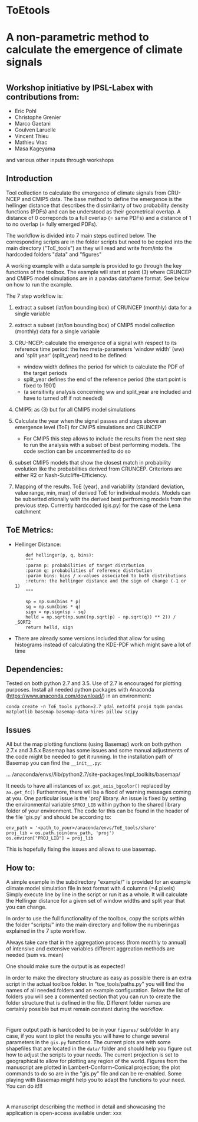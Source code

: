 # ToEtools
# A non-parametric method to calculate the emergence of climate signals
#
## Workshop initiative by IPSL-Labex with contributions from:
 - Eric Pohl
 - Christophe Grenier
 - Marco Gaetani
 - Goulven Laruelle
 - Vincent Thieu
 - Mathieu Vrac
 - Masa Kageyama

and various other inputs through workshops

## Introduction
Tool collection to calculate the emergence of climate signals from CRU-NCEP and CMIP5 data. The base method to define
the emergence is the hellinger distance that describes the dissimilarity of two probability density functions (PDFs)
and can be understood as their geometrical overlap. A distance of 0 correponds to a full overlap (= same PDFs) and a
distance of 1 to no overlap (= fully emerged PDFs).

The workflow is divided into 7 main steps outlined below. The corresponding scripts are in the folder scripts but need
to be copied into the main directory ("ToE_tools") as they will read and write from/into the hardcoded folders "data"
and "figures"

A working example with a data sample is provided to go through the key functions of the toolbox.
The example will start at point (3) where CRUNCEP and CMIP5 model simulations are in a pandas dataframe format. See
below on how to run the example.



The 7 step workflow is:

1) extract a subset (lat/lon bounding box) of CRUNCEP (monthly) data for a single variable
2) extract a subset (lat/lon bounding box) of CMIP5 model collection (monthly) data for a single variable
3) CRU-NCEP: calculate the emergence of a signal with respect to its reference time period:
    the two meta-parameters 'window width' (ww) and 'split year' (split_year) need to be defined:
    - window width defines the period for which to calculate the PDF of the target periods
    - split_year defines the end of the reference period (the start point is fixed to 1901)
    - (a sensitivity analysis concerning ww and split_year are included and have to turned off if not needed)
4) CMIP5: as (3) but for all CMIP5 model simulations
5) Calculate the year when the signal passes and stays above an emergence level (ToE) for CMIP5 simulations and CRUNCEP
    - For CMIP5 this step allows to include the results from the next step to run the analysis with a subset of best performing models. The code section can be uncommented to do so

6) subset CMIP5 models that show the closest match in probability evolution like the probabilities derived from
    CRUNCEP. Criterions are either R2 or Nash-Sutcliffe-Efficiency.
7) Mapping of the results. ToE (year), and variability (standard deviation, value range, min, max) of derived ToE for
    individual models. Models can be subsetted otionally with the derived best perfroming models from the previous step.
    Currently hardcoded (gis.py) for the case of the Lena catchment

## ToE Metrics:
- Hellinger Distance:
    ```
        def hellinger(p, q, bins):
        """
        :param p: probabilities of target distrbution
        :param q: probabilities of reference distrbution
        :param bins: bins / x-values associated to both distributions
        :return: the hellinger distance and the sign of change (-1 or 1)
        """

        sp = np.sum(bins * p)
        sq = np.sum(bins * q)
        sign = np.sign(sp - sq)
        helld = np.sqrt(np.sum((np.sqrt(p) - np.sqrt(q)) ** 2)) / _SQRT2
        return helld, sign
    ```

- There are already some versions included that allow for using histograms instead of calculating the KDE-PDF which might save a lot of time

## Dependencies:
Tested on both python 2.7 and 3.5. Use of 2.7 is encouraged for plotting purposes.
Install all needed python packages with Anaconda (https://www.anaconda.com/download/) in an environment:

```conda create -n ToE_tools python=2.7 gdal netcdf4 proj4 tqdm pandas matplotlib basemap basemap-data-hires pillow scipy```

## Issues
All but the map plotting functions (using Basemap) work on both python 2.7.x and 3.5.x
Basemap has some issues and some manual adjustments of the code might be needed to get it running.
In the installation path of Basemap you can find the `__init__.py`:

... /anaconda/envs/<environment-name>/lib/python2.7/site-packages/mpl_toolkits/basemap/

It needs to have all instances of `ax.get_axis_bgcolor()` replaced by `ax.get_fc()`
Furthermore, there will be a flood of warning messages coming at you.
One particular issue is the 'proj' library. An issue is fixed by setting the environmental variable `$PROJ_LIB`
within python to the shared library folder of your environment. The code for this can be found in the header of the
file 'gis.py' and should be according to:
```
env_path = '<path_to_your>/anaconda/envs/ToE_tools/share'
proj_lib = os.path.join(env_path, 'proj')
os.environ["PROJ_LIB"] = proj_lib
```
This is hopefully fixing the issues and allows to use basemap.

## How to:
A simple example in the subdirectory "example/" is provided for an example climate model simulation file in text format with 4 columns (=4 pixels)
Simply execute line by line in the script or run it as a whole. It will calculate the Hellinger distance for a given set of window widths and split year that you can change.

In order to use the full functionality of the toolbox, copy the scripts within the folder "scripts/" into the main directory and follow the numberingas explained in the 7 spte workflow.

Always take care that in the aggregation process (from monthly to annual) of intensive and extensive variables different aggreation methods are needed (sum vs. mean)

One should make sure the output is as expected!

In order to make the directory structure as easy as possible there is an extra script in the actual toolbox folder. In "toe_tools/paths.py" you will find the names of all needed folders and an example configuration. Below the list of folders you will see a commented section that you can run to create the folder structure that is defined in the file. Different folder names are certainly possible but must remain constant during the workflow.

#
Figure output path is hardcoded to be in your ```figures/``` subfolder
In any case, if you want to plot the results you will have to change several parameters in the ```gis.py``` functions.
The current plots are with some shapefiles that are located in the ```data/``` folder and should help you figure out how to adjust the scripts to your needs.
The current projection is set to geographical to allow for plotting any region of the world. 
Figures from the manuscript are plotted in Lambert-Conform-Conical projection; the plot commands to do so are in the "gis.py" file and can be re-enabled.
Some playing with Basemap might help you to adapt the functions to your need. You can do it!!!

# 
A manuscript describing the method in detail and showcasing the application is open-access available under:
xxx
